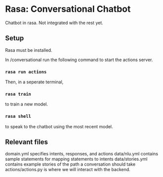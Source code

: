 # Rasa: Conversational Chatbot

Chatbot in rasa. Not integrated with the rest yet.

## Setup

Rasa must be installed.

In /conversational run the following command to start the actions server.

### `rasa run actions`

Then, in a seperate terminal, 

### `rasa train`
to train a new model.

### `rasa shell`
to speak to the chatbot using the most recent model.


## Relevant files

domain.yml specifies intents, responses, and actions
data/nlu.yml contains sample statements for mapping statements to intents
data/stories.yml contains example stories of the path a conversation should take
actions/actions.py is where we will interact with the backend.